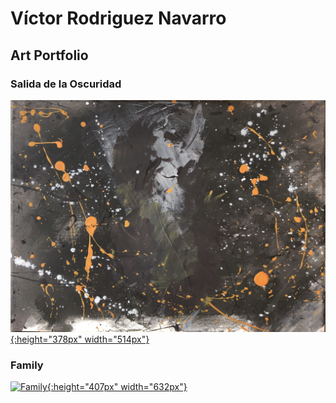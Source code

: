 # Víctor Rodriguez Navarro

## Art Portfolio

### Salida de la Oscuridad

[![Salida de la Oscuridad](./2021/img/01/original.JPG){:height="378px" width="514px"}](./2021/01-salida-de-la-oscuridad)

### Family

[![Family](./2021/img/02/2.Family.jpg){:height="407px" width="632px"}](./2021/02-family.md)
